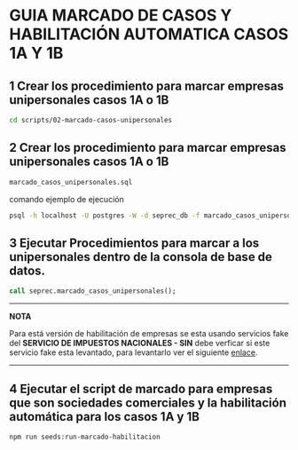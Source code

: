 # GUIA MARCADO DE CASOS Y HABILITACIÓN AUTOMATICA CASOS 1A Y 1B

## 1 Crear los procedimiento para marcar empresas unipersonales casos 1A o 1B

```bash
cd scripts/02-marcado-casos-unipersonales
```

## 2 Crear los procedimiento para marcar empresas unipersonales casos 1A o 1B

```bash
marcado_casos_unipersonales.sql
```
comando ejemplo de ejecución
```bash
psql -h localhost -U postgres -W -d seprec_db -f marcado_casos_unipersonales.sql
```

## 3 Ejecutar Procedimientos para marcar a los unipersonales dentro de la consola de base de datos.

```sql
call seprec.marcado_casos_unipersonales();
```

---
**NOTA**

Para está versión de habilitación de empresas se esta usando servicios fake del **SERVICIO DE IMPUESTOS NACIONALES - SIN** debe verficar si este servicio fake esta levantado, para levantarlo ver el siguiente [enlace](../../fake-services/README.md).

---

## 4 Ejecutar el script de marcado para empresas que son sociedades comerciales y la habilitación automática para los casos 1A y 1B

```bash
npm run seeds:run-marcado-habilitacion
```
